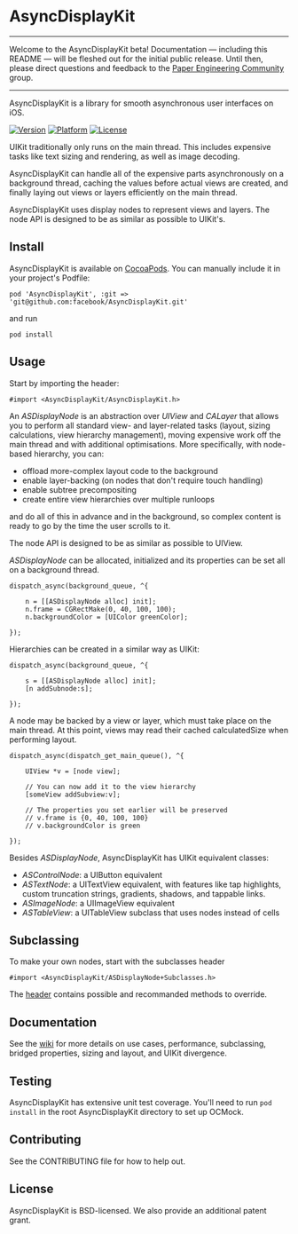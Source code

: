 # AsyncDisplayKit

---

Welcome to the AsyncDisplayKit beta!  Documentation — including this README — will be fleshed out for the initial public release.  Until then, please direct questions and feedback to the [Paper Engineering Community](https://www.facebook.com/groups/551597518288687) group.

---


AsyncDisplayKit is a library for smooth asynchronous user interfaces on iOS.

[![Version](http://img.shields.io/cocoapods/v/AsyncDisplayKit.svg)](http://cocoapods.org/?q=AsyncDisplayKit)
[![Platform](http://img.shields.io/cocoapods/p/AsyncDisplayKit.svg)]()
[![License](http://img.shields.io/cocoapods/l/AsyncDisplayKit.svg)](https://github.com/facebook/AsyncDisplayKit/blob/master/LICENSE)

UIKit traditionally only runs on the main thread. This includes expensive tasks like text sizing and rendering, as well as image decoding. 

AsyncDisplayKit can handle all of the expensive parts asynchronously on a background thread, caching the values before actual views are created, and finally laying out views or layers efficiently on the main thread.

AsyncDisplayKit uses display nodes to represent views and layers. The node API is designed to be as similar as possible to UIKit's. 


## Install

AsyncDisplayKit is available on [CocoaPods](http://cocoapods.org/).  You can manually include it in your project's Podfile:

	pod 'AsyncDisplayKit', :git => 'git@github.com:facebook/AsyncDisplayKit.git'

and run 

	pod install


## Usage

Start by importing the header:

	#import <AsyncDisplayKit/AsyncDisplayKit.h>

An _ASDisplayNode_ is an abstraction over _UIView_ and _CALayer_ that allows you to perform all standard view- and layer-related tasks (layout, sizing calculations, view hierarchy management), moving expensive work off the main thread and with additional optimisations. More specifically, with node-based hierarchy, you can:

- offload more-complex layout code to the background
- enable layer-backing (on nodes that don't require touch handling)
- enable subtree precompositing
- create entire view hierarchies over multiple runloops

and do all of this in advance and in the background, so complex content is ready to go by the time the user scrolls to it.

The node API is designed to be as similar as possible to UIView.

_ASDisplayNode_ can be allocated, initialized and its properties can be set all on a background thread.

	dispatch_async(background_queue, ^{
	
		n = [[ASDisplayNode alloc] init];
		n.frame = CGRectMake(0, 40, 100, 100);
		n.backgroundColor = [UIColor greenColor];
		
	});

Hierarchies can be created in a similar way as UIKit:

	dispatch_async(background_queue, ^{
		
		s = [[ASDisplayNode alloc] init];
		[n addSubnode:s];
		
	});

A node may be backed by a view or layer, which must take place on the main thread. At this point, views may read their cached calculatedSize when performing layout.

	dispatch_async(dispatch_get_main_queue(), ^{
	
		UIView *v = [node view];
	
		// You can now add it to the view hierarchy
		[someView addSubview:v];

		// The properties you set earlier will be preserved
		// v.frame is {0, 40, 100, 100}
		// v.backgroundColor is green
		
	});
	
Besides _ASDisplayNode_, AsyncDisplayKit has UIKit equivalent classes:

- _ASControlNode_: a UIButton equivalent
- _ASTextNode_: a UITextView equivalent, with features like tap highlights, custom truncation strings, gradients, shadows, and tappable links.
- _ASImageNode_: a UIImageView equivalent
- _ASTableView_: a UITableView subclass that uses nodes instead of cells

## Subclassing

To make your own nodes, start with the subclasses header

	#import <AsyncDisplayKit/ASDisplayNode+Subclasses.h>

The [header](https://github.com/facebook/AsyncDisplayKit/blob/master/AsyncDisplayKit/ASDisplayNode%2BSubclasses.h) contains possible and recommanded methods to override.


## Documentation 

See the [wiki](https://github.com/facebook/AsyncDisplayKit/wiki) for more details on use cases, performance, subclassing, bridged properties, sizing and layout, and UIKit divergence.


## Testing

AsyncDisplayKit has extensive unit test coverage.  You'll need to run `pod install` in the root AsyncDisplayKit directory to set up OCMock.

## Contributing

See the CONTRIBUTING file for how to help out.

## License

AsyncDisplayKit is BSD-licensed.  We also provide an additional patent grant.
